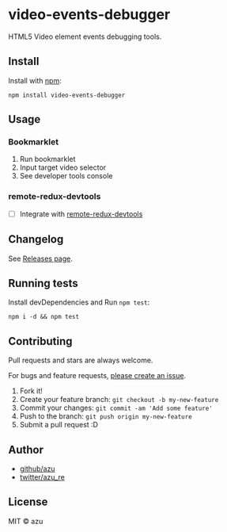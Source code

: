 # video-events-debugger

HTML5 Video element events debugging tools.

## Install

Install with [npm](https://www.npmjs.com/):

    npm install video-events-debugger

## Usage

### Bookmarklet

1. Run bookmarklet
2. Input target video selector
3. See developer tools console

### remote-redux-devtools

- [ ] Integrate with [remote-redux-devtools](https://github.com/zalmoxisus/remote-redux-devtools "remote-redux-devtools")

## Changelog

See [Releases page](https://github.com/azu/video-events-debugger/releases).

## Running tests

Install devDependencies and Run `npm test`:

    npm i -d && npm test

## Contributing

Pull requests and stars are always welcome.

For bugs and feature requests, [please create an issue](https://github.com/azu/video-events-debugger/issues).

1. Fork it!
2. Create your feature branch: `git checkout -b my-new-feature`
3. Commit your changes: `git commit -am 'Add some feature'`
4. Push to the branch: `git push origin my-new-feature`
5. Submit a pull request :D

## Author

- [github/azu](https://github.com/azu)
- [twitter/azu_re](https://twitter.com/azu_re)

## License

MIT © azu
